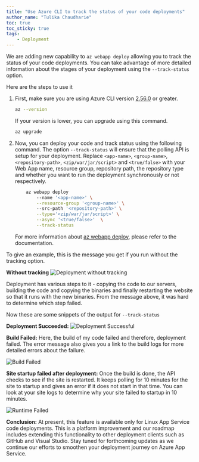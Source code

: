 ```yaml
---
title: "Use Azure CLI to track the status of your code deployments"
author_name: "Tulika Chaudharie"
toc: true
toc_sticky: true
tags:
    - Deployment
---
```


We are adding new capability to `az webapp deploy` allowing you to track the status of your code deployments. You can take advantage of more detailed information about the stages of your deployment using the `--track-status` option.

Here are the steps to use it

1. First, make sure you are using Azure CLI version [2.56.0](https://github.com/MicrosoftDocs/azure-docs-cli/blob/main/docs-ref-conceptual/release-notes-azure-cli.md) or greater.

    ```bash
    az --version
    ```

    If your version is lower, you can upgrade using this command.

    ```bash
    az upgrade
    ```

2. Now, you can deploy your code and track status using the following command. The option `--track-status` will ensure that the polling API is setup for your deployment. Replace `<app-name>`, `<group-name>`, `<repository-path>`, `<zip/war/jar/script>` and `<true/false>` with your Web App name, resource group, repository path, the repository type and whether you want to run the deployment synchronously or not respectively.

    ```bash
        az webapp deploy 
            --name '<app-name>' \
            --resource-group '<group-name>' \ 
            --src-path '<repository-path>' \
            --type='<zip/war/jar/script>' \
            --async '<true/false>'  \
            --track-status 
    ```

    For more information about [az webapp deploy](https://learn.microsoft.com/en-us/cli/azure/webapp?view=azure-cli-latest#az-webapp-deploy), please refer to the documentation.

To give an example, this is the message you get if you run without the tracking option.

**Without tracking**
![Deployment without tracking]({{site.baseurl}}/media/2024/01/deployment-without-tracking.jpg)

Deployment has various steps to it - copying the code to our servers, building the code and copying the binaries and finally restarting the website so that it runs with the new binaries. From the message above, it was hard to determine which step failed.

Now these are some snippets of the output for `--track-status`

**Deployment Succeeded:**
![Deployment Successful]({{site.baseurl}}/media/2024/01/deployment-successful.jpg)

**Build Failed:**
Here, the build of my code failed and therefore, deployment failed. The error message also gives you a link to the build logs for more detailed errors about the failure.

![Build Failed]({{site.baseurl}}/media/2024/01/deployment-build-failed.jpg)

**Site startup failed after deployment:**
Once the build is done, the API checks to see if the site is restarted. It keeps polling for 10 minutes for the site to startup and gives an error if it does not start in that time. You can look at your site logs to determine why your site failed to startup in 10 minutes.

![Runtime Failed]({{site.baseurl}}/media/2024/01/deployment-runtime-failed.jpg)

**Conclusion:**
At present, this feature is available only for Linux App Service code deployments. This is a platform improvement and our roadmap includes extending this functionality to other deployment clients such as GitHub and Visual Studio. Stay tuned for forthcoming updates as we continue our efforts to smoothen your deployment journey on Azure App Service.